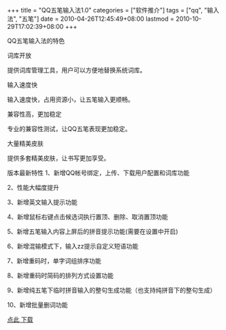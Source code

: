 +++
title = "QQ五笔输入法1.0"
categories = ["软件推介"]
tags = ["qq", "输入法", "五笔"]
date = 2010-04-26T12:45:49+08:00
lastmod = 2010-10-29T17:02:39+08:00
+++



QQ五笔输入法的特色 

词库开放

提供词库管理工具，用户可以方便地替换系统词库。

输入速度快

输入速度快，占用资源小，让五笔输入更顺畅。

兼容性高，更加稳定

专业的兼容性测试，让QQ五笔表现更加稳定。

大量精美皮肤

提供多套精美皮肤，让书写更加享受。


版本最新特性 1、新增QQ帐号绑定，上传、下载用户配置和词库功能

2、性能大幅度提升

3、新增英文输入提示功能

4、新增鼠标右键点击候选词执行置顶、删除、取消置顶功能

5、新增五笔输入内容上屏后的拼音提示功能(需要在设置中开启)

6、新增混输模式下，输入zz提示自定义短语功能

7、新增重码时，单字词组排序功能

8、新增重码时简码的排列方式设置功能

9、新增纯五笔下临时拼音输入的整句生成功能（也支持纯拼音下的整句生成）

10、新增批量删词功能 

[点此 下载](http://dl_dir.qq.com/invc/qqpinyin/QQPinyin_Setup_32_800.exe)